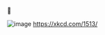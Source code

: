 🐥

![image](https://user-images.githubusercontent.com/34144826/202258084-2587ba3a-0825-422d-b860-5ccf6c8413ac.png)
https://xkcd.com/1513/
